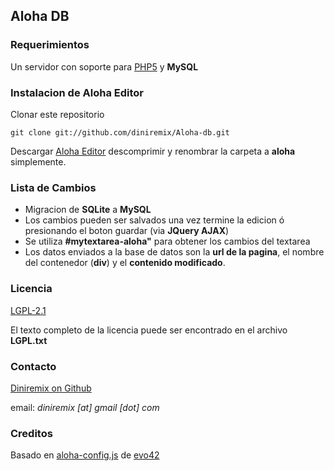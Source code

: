 ## Aloha DB ##

### Requerimientos

Un servidor con soporte para [PHP5](http://php.net/) y **MySQL**

### Instalacion de Aloha Editor ###
Clonar este repositorio

	git clone git://github.com/diniremix/Aloha-db.git

Descargar [Aloha Editor](http://www.alohaeditor.org/) descomprimir y renombrar la carpeta a **aloha** simplemente.

### Lista de Cambios ###

* Migracion de **SQLite**  a **MySQL**
* Los cambios pueden ser salvados una vez termine la edicion ó presionando el boton guardar (via **JQuery AJAX**)
* Se utiliza **#mytextarea-aloha"** para obtener los cambios del textarea 
* Los datos enviados a la base de datos son la **url de la pagina**, el nombre del contenedor (**div**) y el **contenido modificado**.

### Licencia ###
[LGPL-2.1](http://www.gnu.org/licenses/old-licenses/lgpl-2.1.html)

El texto completo de la licencia puede ser encontrado en el archivo **LGPL.txt**

### Contacto ###
[Diniremix on Github](https://github.com/diniremix)

email: *diniremix [at] gmail [dot] com*

### Creditos ###
Basado en [aloha-config.js](https://gist.github.com/1448270) de [evo42](https://github.com/evo42)

